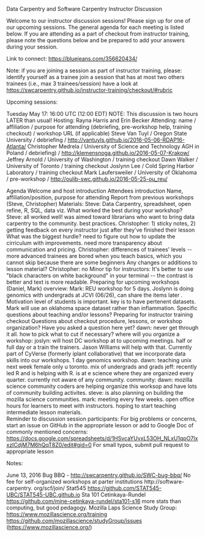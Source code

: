 Data Carpentry and Software Carpentry Instructor Discussion

Welcome to our instructor discussion sessions! Please sign up for one of our upcoming sessions. The general agenda for each meeting is listed below. If you are attending as a part of checkout from instructor training, please note the questions below and be prepared to add your answers during your session.

Link to connect:  https://bluejeans.com/356620434/

Note: if you are joining a session as part of instructor training, please:
identify yourself as a trainee
join a session that has at most two others trainees (i.e., max 3 trainees/session)
have a look at https://swcarpentry.github.io/instructor-training/checkout/#rubric 

Upcoming sessions:

Tuesday May 17:
16:00 UTC (12:00 EDT) NOTE: This discussion is two hours LATER than usual!
Hosting: Rayna Harris and Erin Becker 
Attending:
name / affiliation / purpose for attending (debriefing, pre-workshop help, training checkout) / workshop URL (if applicable)
Steve Van Tuyl / Oregon State University / debriefing / http://vantuyls.github.io/2016-05-06-RDAP16-Atlanta/
Christopher Medrela / University of Science and Technology AGH in Poland / debriefing) / http://klemensnoga.github.io/2016-05-07-Krakow/
Jeffrey Arnold / University of Washington / training checkout
Dawn Walker / University of Toronto / training checkout
Joslynn Lee / Cold Spring Harbor Laboratory / training checkout
Mark Laufersweiler / University of Oklahoma / pre-workshop / http://oulib-swc.github.io/2016-05-25-ou_reu/


Agenda
Welcome and host introduction
Attendees introduction
Name, affiliation/position, purpose for attending
Report from previous workshops (Steve, Christopher)
Materials: Steve: Data Carpentry, spreadsheet, open refine, R, SQL, data viz. 
What worked the best during your workshop? Steve: all worked well! was aimed toward librarians who want to bring data carpentry to the community. best practices. Christopher: 1) sticky notes, 2) getting feedback on every instructor just after they've finished their lesson
What was the biggest hurdle? need to figure out how to update the cirriculum with improvements. need more transparency about communication and pricing. Christopher: differences of trainees' levels -- more advanced trainees are bored when you teach basics, which you cannot skip because there are some beginners
Any changes or additions to lesson material? Christopher: no
Minor tip for instructors: It's better to use "black characters on white background" in your terminal -- the contrast is better and text is more readable.
Preparing for upcoming workshops (Daniel, Mark)
overview: Mark: REU workshop for 5 days. Joslynn is doing genomics with undergrads at JCVI (06/26), can share the items later . Motivation level of students is important. key is to have pertenent datasets. Mark will use an oklahoma space dataset rather than inflammation.
Specific questions about teaching and/or lessons?
Preparing for instructor training checkout
Questions about checkout procedure, lessons, or workshop organization?
Have you asked a question here yet? dawn: never get through it all. how to pick what to cut if necessary? 
where will you organize a workshop: 
joslyn: will host DC workshop at to upcoming meetings. half or full day or a train the trainers. Jason Williams will help with that. Currently part of CyVerse (formerly iplant collaborative) that we incorporate data skills into our workshops. 1 day genomics workshop. 
dawn: teaching unix next week female only u toronto. mix of undergrads and grads
jeff: recently led R and is helping with R. is at e science where they are organized every quarter. currently not aware of any community. 
community: dawn: mozilla science community coders are helping organize this worksop and have lots of community building activites. steve: is also planning on building the mozilla science communities. mark: meeting every few weeks. open office hours for learners to meet with instructors. hoping to start teaching intermediate lesson materials.   
Reminder to discussion session participants: 
For big problems or concerns, start an issue on GitHub in the appropriate lesson or add to Google Doc of commonly mentioned concerns: https://docs.google.com/spreadsheets/d/1HSvcaYUvxL53OH_NLxU1qpO7IxxzICdjM7M6hQqT8Z0/edit#gid=0
For small typos, submit pull request to appropriate lesson

Notes:

June 13, 2016 Bug BBQ - http://swcarpentry.github.io/SWC-bug-bbq/
No fee for self-organized workshops at parter institutions http://software-carpentry.                  org/scf/join/
Stat545 https://github.com/STAT545-UBC/STAT545-UBC.github.io
Sta 101 Cetinkaya-Rundel https://github.com/mine-cetinkaya-rundel/sta101-s16 more stats than computing, but good pedagogy.
Mozilla Laps Science Study Group: https://www.mozillascience.org/training  https://github.com/mozillascience/studyGroup/issues (https://www.mozillascience.org/)






